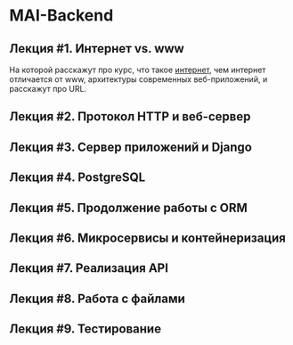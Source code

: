 # MAI-Backend

## Лекция #1. Интернет vs. www
На которой расскажут про курс, что такое [интернет](https://youtu.be/k1BneeJTDcU), чем интернет отличается от www, архитектуры современных веб-приложений, и расскажут про URL.

## Лекция #2. Протокол HTTP и веб-сервер

## Лекция #3. Сервер приложений и Django

## Лекция #4. PostgreSQL

## Лекция #5. Продолжение работы с ORM

## Лекция #6. Микросервисы и контейнеризация

## Лекция #7. Реализация API

## Лекция #8. Работа с файлами

## Лекция #9. Тестирование
